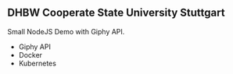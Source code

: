 ## DHBW Cooperate State University Stuttgart

Small NodeJS Demo with Giphy API.

* Giphy API
* Docker
* Kubernetes
